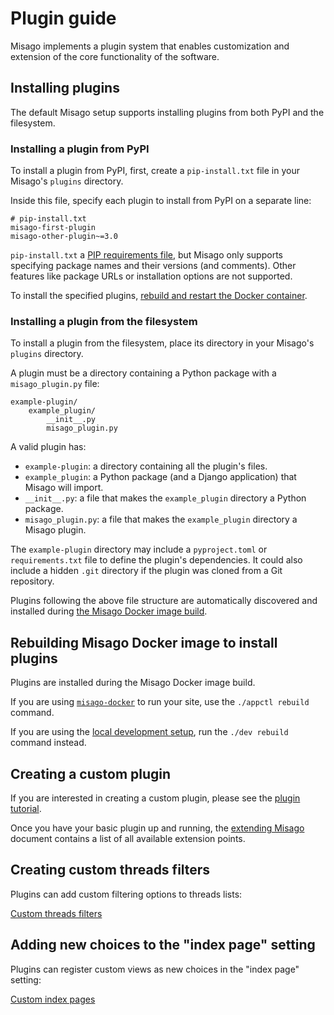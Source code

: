 # Plugin guide

Misago implements a plugin system that enables customization and extension of the core functionality of the software.


## Installing plugins

The default Misago setup supports installing plugins from both PyPI and the filesystem.


### Installing a plugin from PyPI

To install a plugin from PyPI, first, create a `pip-install.txt` file in your Misago's `plugins` directory.

Inside this file, specify each plugin to install from PyPI on a separate line:

```
# pip-install.txt
misago-first-plugin
misago-other-plugin~=3.0
```

`pip-install.txt` a [PIP requirements file](https://pip.pypa.io/en/stable/reference/requirements-file-format/), but Misago only supports specifying package names and their versions (and comments). Other features like package URLs or installation options are not supported.

To install the specified plugins, [rebuild and restart the Docker container](./#rebuilding-misago-docker-image-to-install-plugins).


### Installing a plugin from the filesystem

To install a plugin from the filesystem, place its directory in your Misago's `plugins` directory.

A plugin must be a directory containing a Python package with a `misago_plugin.py` file:

```
example-plugin/
    example_plugin/
        __init__.py
        misago_plugin.py
```

A valid plugin has:

- `example-plugin`: a directory containing all the plugin's files.
- `example_plugin`: a Python package (and a Django application) that Misago will import.
- `__init__.py`: a file that makes the `example_plugin` directory a Python package.
- `misago_plugin.py`: a file that makes the `example_plugin` directory a Misago plugin.

The `example-plugin` directory may include a `pyproject.toml` or `requirements.txt` file to define the plugin's dependencies. It could also include a hidden `.git` directory if the plugin was cloned from a Git repository.

Plugins following the above file structure are automatically discovered and installed during [the Misago Docker image build](./#rebuilding-misago-docker-image-to-install-plugins).


## Rebuilding Misago Docker image to install plugins

Plugins are installed during the Misago Docker image build.

If you are using [`misago-docker`](https://github.com/rafalp/misago-docker) to run your site, use the `./appctl rebuild` command.

If you are using the [local development setup](https://github.com/rafalp/misago), run the `./dev rebuild` command instead.


## Creating a custom plugin

If you are interested in creating a custom plugin, please see the [plugin tutorial](./tutorial.md).

Once you have your basic plugin up and running, the [extending Misago](./extending-misago.md) document contains a list of all available extension points.


## Creating custom threads filters

Plugins can add custom filtering options to threads lists:

[Custom threads filters](./threads-filters.md)


## Adding new choices to the "index page" setting

Plugins can register custom views as new choices in the "index page" setting:

[Custom index pages](./forum-index.md)

